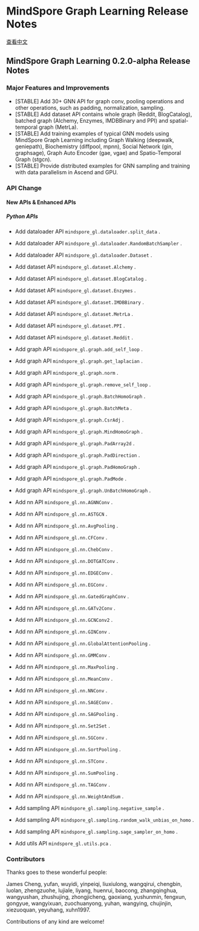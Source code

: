 # MindSpore Graph Learning Release Notes

[查看中文](./RELEASE_CN.md)

## MindSpore Graph Learning 0.2.0-alpha Release Notes

### Major Features and Improvements

- [STABLE] Add 30+ GNN API for graph conv, pooling operations and other operations, such as padding, normalization, sampling.
- [STABLE] Add dataset API contains whole graph (Reddit, BlogCatalog), batched graph (Alchemy, Enzymes, IMDBBinary and PPI) and spatial-temporal graph (MetrLa).
- [STABLE] Add training examples of typical GNN models using MindSpore Graph Learning including Graph Walking (deepwalk, geniepath), Biochemistry (diffpool, mpnn), Social Network (gin, graphsage), Graph Auto Encoder (gae, vgae) and Spatio-Temporal Graph (stgcn).
- [STABLE] Provide distributed examples for GNN sampling and training with data parallelism in Ascend and GPU.

### API Change

#### New APIs & Enhanced APIs

##### Python APIs

- Add dataloader API `mindspore_gl.dataloader.split_data` .
- Add dataloader API `mindspore_gl.dataloader.RandomBatchSampler` .
- Add dataloader API `mindspore_gl.dataloader.Dataset` .

- Add dataset API `mindspore_gl.dataset.Alchemy` .
- Add dataset API `mindspore_gl.dataset.BlogCatalog` .
- Add dataset API `mindspore_gl.dataset.Enzymes` .
- Add dataset API `mindspore_gl.dataset.IMDBBinary` .
- Add dataset API `mindspore_gl.dataset.MetrLa` .
- Add dataset API `mindspore_gl.dataset.PPI` .
- Add dataset API `mindspore_gl.dataset.Reddit` .

- Add graph API `mindspore_gl.graph.add_self_loop` .
- Add graph API `mindspore_gl.graph.get_laplacian` .
- Add graph API `mindspore_gl.graph.norm` .
- Add graph API `mindspore_gl.graph.remove_self_loop` .
- Add graph API `mindspore_gl.graph.BatchHomoGraph` .
- Add graph API `mindspore_gl.graph.BatchMeta` .
- Add graph API `mindspore_gl.graph.CsrAdj` .
- Add graph API `mindspore_gl.graph.MindHomoGraph` .
- Add graph API `mindspore_gl.graph.PadArray2d` .
- Add graph API `mindspore_gl.graph.PadDirection` .
- Add graph API `mindspore_gl.graph.PadHomoGraph` .
- Add graph API `mindspore_gl.graph.PadMode` .
- Add graph API `mindspore_gl.graph.UnBatchHomoGraph` .

- Add nn API `mindspore_gl.nn.AGNNConv` .
- Add nn API `mindspore_gl.nn.ASTGCN` .
- Add nn API `mindspore_gl.nn.AvgPooling` .
- Add nn API `mindspore_gl.nn.CFConv` .
- Add nn API `mindspore_gl.nn.ChebConv` .
- Add nn API `mindspore_gl.nn.DOTGATConv` .
- Add nn API `mindspore_gl.nn.EDGEConv` .
- Add nn API `mindspore_gl.nn.EGConv` .
- Add nn API `mindspore_gl.nn.GatedGraphConv` .
- Add nn API `mindspore_gl.nn.GATv2Conv` .
- Add nn API `mindspore_gl.nn.GCNConv2` .
- Add nn API `mindspore_gl.nn.GINConv` .
- Add nn API `mindspore_gl.nn.GlobalAttentionPooling` .
- Add nn API `mindspore_gl.nn.GMMConv` .
- Add nn API `mindspore_gl.nn.MaxPooling` .
- Add nn API `mindspore_gl.nn.MeanConv` .
- Add nn API `mindspore_gl.nn.NNConv` .
- Add nn API `mindspore_gl.nn.SAGEConv` .
- Add nn API `mindspore_gl.nn.SAGPooling` .
- Add nn API `mindspore_gl.nn.Set2Set` .
- Add nn API `mindspore_gl.nn.SGConv` .
- Add nn API `mindspore_gl.nn.SortPooling` .
- Add nn API `mindspore_gl.nn.STConv` .
- Add nn API `mindspore_gl.nn.SumPooling` .
- Add nn API `mindspore_gl.nn.TAGConv` .
- Add nn API `mindspore_gl.nn.WeightAndSum` .

- Add sampling API `mindspore_gl.sampling.negative_sample` .
- Add sampling API `mindspore_gl.sampling.random_walk_unbias_on_homo` .
- Add sampling API `mindspore_gl.sampling.sage_sampler_on_homo` .

- Add utils API `mindspore_gl.utils.pca` .

### Contributors

Thanks goes to these wonderful people:

James Cheng, yufan, wuyidi, yinpeiqi, liuxiulong, wangqirui, chengbin, luolan, zhengzuohe, lujiale, liyang, huenrui, baocong, zhangqinghua, wangyushan, zhushujing, zhongjicheng, gaoxiang, yushunmin, fengxun, gongyue, wangyixuan, zuochuanyong, yuhan, wangying, chujinjin, xiezuoquan, yeyuhang, xuhn1997.

Contributions of any kind are welcome!
